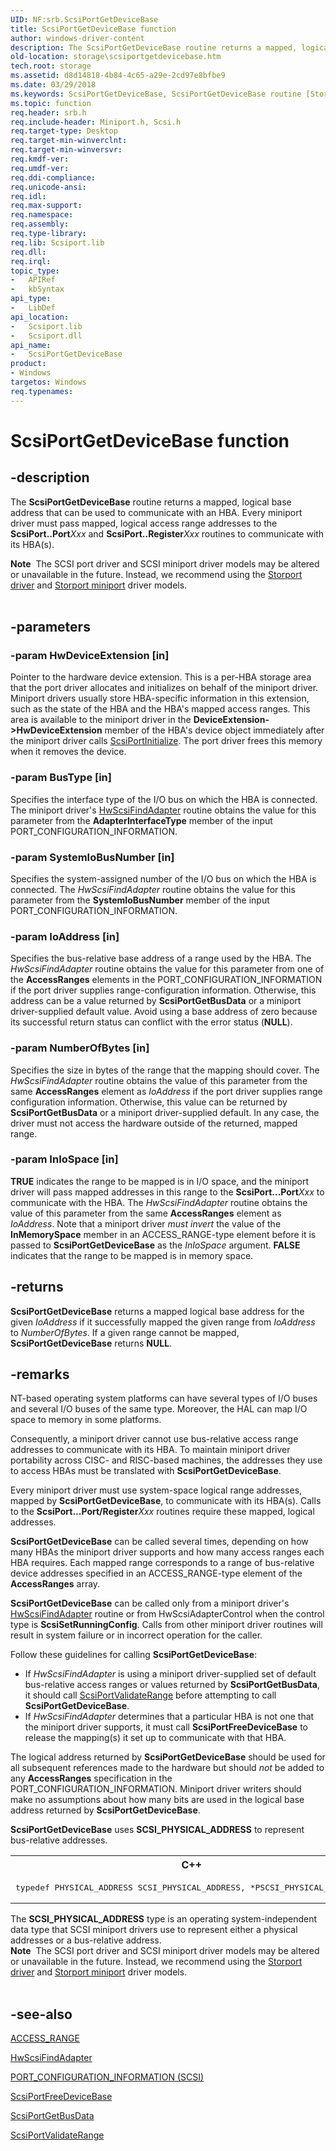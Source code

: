 ```yaml
---
UID: NF:srb.ScsiPortGetDeviceBase
title: ScsiPortGetDeviceBase function
author: windows-driver-content
description: The ScsiPortGetDeviceBase routine returns a mapped, logical base address that can be used to communicate with an HBA.
old-location: storage\scsiportgetdevicebase.htm
tech.root: storage
ms.assetid: d8d14818-4b84-4c65-a29e-2cd97e8bfbe9
ms.date: 03/29/2018
ms.keywords: ScsiPortGetDeviceBase, ScsiPortGetDeviceBase routine [Storage Devices], scsiprt_2924bfb1-e5a0-4533-afd7-65d2d7962b46.xml, srb/ScsiPortGetDeviceBase, storage.scsiportgetdevicebase
ms.topic: function
req.header: srb.h
req.include-header: Miniport.h, Scsi.h
req.target-type: Desktop
req.target-min-winverclnt: 
req.target-min-winversvr: 
req.kmdf-ver: 
req.umdf-ver: 
req.ddi-compliance: 
req.unicode-ansi: 
req.idl: 
req.max-support: 
req.namespace: 
req.assembly: 
req.type-library: 
req.lib: Scsiport.lib
req.dll: 
req.irql: 
topic_type:
-	APIRef
-	kbSyntax
api_type:
-	LibDef
api_location:
-	Scsiport.lib
-	Scsiport.dll
api_name:
-	ScsiPortGetDeviceBase
product:
- Windows
targetos: Windows
req.typenames: 
---
```


# ScsiPortGetDeviceBase function


## -description


The <b>ScsiPortGetDeviceBase</b> routine returns a mapped, logical base address that can be used to communicate with an HBA. Every miniport driver must pass mapped, logical access range addresses to the <b>ScsiPort..Port</b><i>Xxx</i> and <b>ScsiPort..Register</b><i>Xxx</i> routines to communicate with its HBA(s).
<div class="alert"><b>Note</b>  The SCSI port driver and SCSI miniport driver models may be altered or unavailable in the future. Instead, we recommend using the <a href="https://msdn.microsoft.com/windows/hardware/drivers/storage/storport-driver">Storport driver</a> and <a href="https://msdn.microsoft.com/windows/hardware/drivers/storage/storport-miniport-drivers">Storport miniport</a> driver models.</div><div> </div>

## -parameters




### -param HwDeviceExtension [in]

Pointer to the hardware device extension. This is a per-HBA storage area that the port driver allocates and initializes on behalf of the miniport driver. Miniport drivers usually store HBA-specific information in this extension, such as the state of the HBA and the HBA's mapped access ranges. This area is available to the miniport driver in the <b>DeviceExtension-&gt;HwDeviceExtension</b> member of the HBA's device object immediately after the miniport driver calls <a href="https://msdn.microsoft.com/library/windows/hardware/ff564645">ScsiPortInitialize</a>. The port driver frees this memory when it removes the device. 


### -param BusType [in]

Specifies the interface type of the I/O bus on which the HBA is connected. The miniport driver's <a href="https://msdn.microsoft.com/library/windows/hardware/ff557300">HwScsiFindAdapter</a> routine obtains the value for this parameter from the <b>AdapterInterfaceType</b> member of the input PORT_CONFIGURATION_INFORMATION.


### -param SystemIoBusNumber [in]

Specifies the system-assigned number of the I/O bus on which the HBA is connected. The <i>HwScsiFindAdapter</i> routine obtains the value for this parameter from the <b>SystemIoBusNumber</b> member of the input PORT_CONFIGURATION_INFORMATION.


### -param IoAddress [in]

Specifies the bus-relative base address of a range used by the HBA. The <i>HwScsiFindAdapter</i> routine obtains the value for this parameter from one of the <b>AccessRanges</b> elements in the PORT_CONFIGURATION_INFORMATION if the port driver supplies range-configuration information. Otherwise, this address can be a value returned by <b>ScsiPortGetBusData</b> or a miniport driver-supplied default value. Avoid using a base address of zero because its successful return status can conflict with the error status (<b>NULL</b>).


### -param NumberOfBytes [in]

Specifies the size in bytes of the range that the mapping should cover. The <i>HwScsiFindAdapter</i> routine obtains the value of this parameter from the same <b>AccessRanges</b> element as <i>IoAddress</i> if the port driver supplies range configuration information. Otherwise, this value can be returned by <b>ScsiPortGetBusData</b> or a miniport driver-supplied default. In any case, the driver must not access the hardware outside of the returned, mapped range.


### -param InIoSpace [in]

<b>TRUE</b> indicates the range to be mapped is in I/O space, and the miniport driver will pass mapped addresses in this range to the <b>ScsiPort...Port</b><i>Xxx</i> to communicate with the HBA. The <i>HwScsiFindAdapter</i> routine obtains the value of this parameter from the same <b>AccessRanges</b> element as <i>IoAddress</i>. Note that a miniport driver <i>must invert</i> the value of the <b>InMemorySpace</b> member in an ACCESS_RANGE-type element before it is passed to <b>ScsiPortGetDeviceBase</b> as the <i>InIoSpace</i> argument. <b>FALSE</b> indicates that the range to be mapped is in memory space. 


## -returns



<b>ScsiPortGetDeviceBase</b> returns a mapped logical base address for the given <i>IoAddress</i> if it successfully mapped the given range from <i>IoAddress</i> to <i>NumberOfBytes</i>. If a given range cannot be mapped, <b>ScsiPortGetDeviceBase</b> returns <b>NULL</b>.




## -remarks



NT-based operating system platforms can have several types of I/O buses and several I/O buses of the same type. Moreover, the HAL can map I/O space to memory in some platforms.

Consequently, a miniport driver cannot use bus-relative access range addresses to communicate with its HBA. To maintain miniport driver portability across CISC- and RISC-based machines, the addresses they use to access HBAs must be translated with <b>ScsiPortGetDeviceBase</b>.

Every miniport driver must use system-space logical range addresses, mapped by <b>ScsiPortGetDeviceBase</b>, to communicate with its HBA(s). Calls to the <b>ScsiPort...Port/Register</b><i>Xxx</i> routines require these mapped, logical addresses.

<b>ScsiPortGetDeviceBase</b> can be called several times, depending on how many HBAs the miniport driver supports and how many access ranges each HBA requires. Each mapped range corresponds to a range of bus-relative device addresses specified in an ACCESS_RANGE-type element of the <b>AccessRanges</b> array.

<b>ScsiPortGetDeviceBase</b> can be called only from a miniport driver's <a href="https://msdn.microsoft.com/library/windows/hardware/ff557300">HwScsiFindAdapter</a> routine or from HwScsiAdapterControl when the control type is <b>ScsiSetRunningConfig</b>. Calls from other miniport driver  routines will result in system failure or in incorrect operation for the caller.

Follow these guidelines for calling <b>ScsiPortGetDeviceBase</b>:

<ul>
<li>
If <i>HwScsiFindAdapter</i> is using a miniport driver-supplied set of default bus-relative access ranges or values returned by <b>ScsiPortGetBusData</b>, it should call <a href="https://msdn.microsoft.com/library/windows/hardware/ff564761">ScsiPortValidateRange</a> before attempting to call <b>ScsiPortGetDeviceBase</b>.

</li>
<li>
If <i>HwScsiFindAdapter</i> determines that a particular HBA is not one that the miniport driver supports, it must call <b>ScsiPortFreeDeviceBase</b> to release the mapping(s) it set up to communicate with that HBA.

</li>
</ul>
The logical address returned by <b>ScsiPortGetDeviceBase</b> should be used for all subsequent references made to the hardware but should <i>not</i> be added to any <b>AccessRanges</b> specification in the PORT_CONFIGURATION_INFORMATION. Miniport driver writers should make no assumptions about how many bits are used in the logical base address returned by <b>ScsiPortGetDeviceBase</b>.

<b>ScsiPortGetDeviceBase</b> uses <b>SCSI_PHYSICAL_ADDRESS</b> to represent bus-relative addresses.

<div class="code"><span codelanguage="ManagedCPlusPlus"><table>
<tr>
<th>C++</th>
</tr>
<tr>
<td>
<pre>typedef PHYSICAL_ADDRESS SCSI_PHYSICAL_ADDRESS, *PSCSI_PHYSICAL_ADDRESS;
</pre>
</td>
</tr>
</table></span></div>
The <b>SCSI_PHYSICAL_ADDRESS</b> type is an operating system-independent data type that SCSI miniport drivers use to represent either a physical addresses or a bus-relative address. 

<div class="alert"><b>Note</b>  The SCSI port driver and SCSI miniport driver models may be altered or unavailable in the future. Instead, we recommend using the <a href="https://msdn.microsoft.com/windows/hardware/drivers/storage/storport-driver">Storport driver</a> and <a href="https://msdn.microsoft.com/windows/hardware/drivers/storage/storport-miniport-drivers">Storport miniport</a> driver models.</div>
<div> </div>



## -see-also




<a href="https://msdn.microsoft.com/library/windows/hardware/ff550117">ACCESS_RANGE</a>



<a href="https://msdn.microsoft.com/library/windows/hardware/ff557300">HwScsiFindAdapter</a>



<a href="https://msdn.microsoft.com/library/windows/hardware/ff563900">PORT_CONFIGURATION_INFORMATION (SCSI)</a>



<a href="https://msdn.microsoft.com/library/windows/hardware/ff564623">ScsiPortFreeDeviceBase</a>



<a href="https://msdn.microsoft.com/library/windows/hardware/ff564624">ScsiPortGetBusData</a>



<a href="https://msdn.microsoft.com/library/windows/hardware/ff564761">ScsiPortValidateRange</a>
 

 

